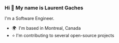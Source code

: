 ### Hi 👋 My name is Laurent Gaches

I'm a Software Engineer.

* 🌍  I'm based in Montreal, Canada
* ⭐️  I'm contributing to several open-source projects

